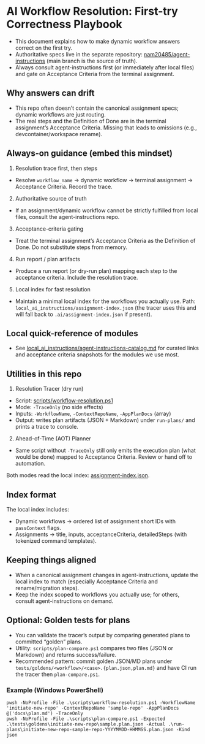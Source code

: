 # AI Workflow Resolution: First-try Correctness Playbook

- This document explains how to make dynamic workflow answers correct on the first try.
- Authoritative specs live in the separate repository: [nam20485/agent-instructions](https://github.com/nam20485/agent-instructions/tree/main) (main branch is the source of truth).
- Always consult agent-instructions first (or immediately after local files) and gate on Acceptance Criteria from the terminal assignment.

## Why answers can drift
- This repo often doesn’t contain the canonical assignment specs; dynamic workflows are just routing.
- The real steps and the Definition of Done are in the terminal assignment’s Acceptance Criteria. Missing that leads to omissions (e.g., devcontainer/workspace rename).

## Always-on guidance (embed this mindset)
1) Resolution trace first, then steps
- Resolve `workflow_name` → dynamic workflow → terminal assignment → Acceptance Criteria. Record the trace.

2) Authoritative source of truth
- If an assignment/dynamic workflow cannot be strictly fulfilled from local files, consult the agent-instructions repo.

3) Acceptance-criteria gating
- Treat the terminal assignment’s Acceptance Criteria as the Definition of Done. Do not substitute steps from memory.

4) Run report / plan artifacts
- Produce a run report (or dry-run plan) mapping each step to the acceptance criteria. Include the resolution trace.

5) Local index for fast resolution
- Maintain a minimal local index for the workflows you actually use. Path: `local_ai_instructions/assignment-index.json` (the tracer uses this and will fall back to `.ai/assignment-index.json` if present).

## Local quick-reference of modules
- See [local_ai_instructions/agent-instructions-catalog.md](./agent-instructions-catalog.md) for curated links and acceptance criteria snapshots for the modules we use most.

## Utilities in this repo

1) Resolution Tracer (dry run)
- Script: [scripts/workflow-resolution.ps1](../scripts/workflow-resolution.ps1)
- Mode: `-TraceOnly` (no side effects)
- Inputs: `-WorkflowName`, `-ContextRepoName`, `-AppPlanDocs` (array)
- Output: writes plan artifacts (JSON + Markdown) under `run-plans/` and prints a trace to console.

2) Ahead-of-Time (AOT) Planner
- Same script without `-TraceOnly` still only emits the execution plan (what would be done) mapped to Acceptance Criteria. Review or hand off to automation.

Both modes read the local index: [assignment-index.json](./assignment-index.json).

## Index format
The local index includes:
- Dynamic workflows → ordered list of assignment short IDs with `passContext` flags.
- Assignments → title, inputs, acceptanceCriteria, detailedSteps (with tokenized command templates).

## Keeping things aligned
- When a canonical assignment changes in agent-instructions, update the local index to match (especially Acceptance Criteria and rename/migration steps).
- Keep the index scoped to workflows you actually use; for others, consult agent-instructions on demand.

## Optional: Golden tests for plans
- You can validate the tracer’s output by comparing generated plans to committed “golden” plans.
- Utility: `scripts/plan-compare.ps1` compares two files (JSON or Markdown) and returns success/failure.
- Recommended pattern: commit golden JSON/MD plans under `tests/goldens/<workflow>/<case>.{plan.json,plan.md}` and have CI run the tracer then `plan-compare.ps1`.

### Example (Windows PowerShell)
```
pwsh -NoProfile -File .\scripts\workflow-resolution.ps1 -WorkflowName 'initiate-new-repo' -ContextRepoName 'sample-repo' -AppPlanDocs @('docs\plan.md') -TraceOnly
pwsh -NoProfile -File .\scripts\plan-compare.ps1 -Expected .\tests\goldens\initiate-new-repo\sample.plan.json -Actual .\run-plans\initiate-new-repo-sample-repo-YYYYMMDD-HHMMSS.plan.json -Kind json
```

